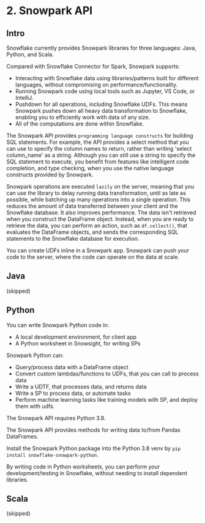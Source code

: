 # 2. Snowpark API

## Intro
Snowflake currently provides Snowpark libraries for three languages: Java, Python, and Scala.

Compared with Snowflake Connector for Spark, Snowpark supports:
- Interacting  with Snowflake data using libraries/patterns built for different languages, without compromising on performance/functionality.
- Running Snowpark code using local tools such as Jupyter, VS Code, or IntelliJ.
- Pushdown for all operations, including Snowflake UDFs. This means Snowpark pushes down all heavy data transformation to Snowflake, enabling you to efficiently work with data of any size.
- All of the computations are done within Snowflake. 

The Snowpark API provides `programming language constructs` for building SQL statements. For example, the API provides a select method that you can use to specify the column names to return, rather than writing 'select column_name' as a string. Although you can still use a string to specify the SQL statement to execute, you benefit from features like intelligent code completion, and type checking, when you use the native language constructs provided by Snowpark.

Snowpark operations are executed `lazily` on the server, meaning that you can use the library to delay running data transformation, until as late as possible, while batching up many operations into a single operation. This reduces the amount of data transferred between your client and the Snowflake database. It also improves performance. The data isn't retrieved when you construct the DataFrame object. Instead, when you are ready to retrieve the data, you can perform an action, such as `df.collect()`, that evaluates the DataFrame objects, and sends the corresponding SQL statements to the Snowflake database for execution.

You can create UDFs inline in a Snowpark app. Snowpark can push your code to the server, where the code can operate on the data at scale.

## Java
(skipped)

## Python
You can write Snowpark Python code in:
- A local development environment, for client app
- A Python worksheet in Snowsight, for writing SPs

Snowpark Python can: 
- Query/process data with a DataFrame object
- Convert custom lambdas/functions to UDFs, that you can call to process data
- Write a UDTF, that processes data, and returns data
- Write a SP to process data, or automate tasks
- Perform machine learning tasks like training models with SP, and deploy them with udfs. 

The Snowpark API requires Python 3.8.

The Snowpark API provides methods for writing data to/from Pandas DataFrames.

Install the Snowpark Python package into the Python 3.8 venv by `pip install snowflake-snowpark-python`.

By writing code in Python worksheets, you can perform your development/testing in Snowflake, without needing to install dependent libraries.

## Scala
(skipped)

